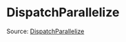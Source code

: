 # DispatchParallelize

Source: [DispatchParallelize](../../csrc/scheduler/tools/abstract_tensor.h#L321)

